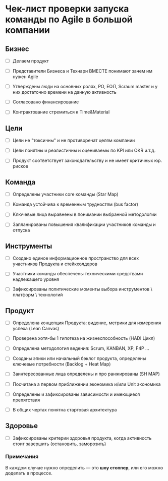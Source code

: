 # Чек-лист проверки запуска команды по Agile в большой компании


## Бизнес
- [ ] Делаем продукт
- [ ] Представители Бизнеса и Технари ВМЕСТЕ понимают зачем им нужен Agile
- [ ] Утверждены люди на основных ролях, PO, ЕОЛ, Scraum master и у них достаточно времени на данную активность
- [ ] Согласовано финансирование
- [ ] Контрактование стремиться к Time&Material


## Цели
- [ ] Цели не "токсичны" и не противоречат целям компании
- [ ] Цели понятны и реалистичны и оцениваемы по KPI или OKR и.т.д.
- [ ] Продукт соответствует законодательству и не имеет критичных юр. рисков


## Команда
- [ ] Определены участники core команды (Star Map)
- [ ] Команда устойчива к временным трудностям (bus factor)
- [ ] Ключевые лица выравнены в понимании выбранной методологии
- [ ] Запланированы повышения квалификации участников команды и отпуска 


## Инструменты 
- [ ] Создано единое информационное пространство для всех участников Продукта и стейкхолдеров
- [ ] Участники команды обеспечены техническими средствами надлежащего уровня 
- [ ] Зафиксированы политические моменты выбора инструментов \ платформ \ технологий



## Продукт
- [ ] Определена концепция Продукта: видение, метрики для измерения успеха (Lean Canvas)
- [ ] Проверена хотя-бы 1 гипотеза на жизнеспособность (HADI Цикл) 
- [ ] Определена методология ведения: Scrum, KANBAN, XP, F4P ...
- [ ] Созданы эпики или начальный бэклог продукта, определены ключевые потребности (Backlog + Heat Map)
- [ ] Заинтересованные лица определены и про ранжированы (SH MAP)
- [ ] Посчитана а первом приближении экономика и/или Unit экономика
- [ ] Определены и зафиксированы зависимости и имеющиеся препятствия
- [ ] В общих чертах понятна стартовая архитектура 


## Здоровье 
- [ ] Зафиксированы критерии здоровья продукта, когда активность стоит завершить (остановить, заморозить)



### Примечания 
В каждом случае нужно определить — это **шоу стоппер**, или его можно доделать в процессе.

